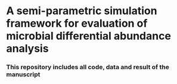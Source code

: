 # A semi-parametric simulation framework for evaluation of microbial differential abundance analysis
### This repository includes all code, data and result of the manuscript
